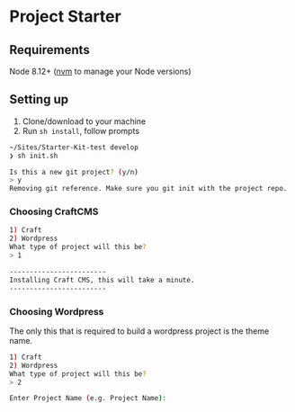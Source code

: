 # Project Starter

## Requirements
Node 8.12+ ([nvm](https://github.com/creationix/nvm) to manage your Node versions)

## Setting up
1. Clone/download to your machine
2. Run `sh install`, follow prompts
  
```bash
~/Sites/Starter-Kit-test develop
❯ sh init.sh

Is this a new git project? (y/n) 
> y
Removing git reference. Make sure you git init with the project repo.
```


### Choosing CraftCMS
```bash
1) Craft
2) Wordpress
What type of project will this be? 
> 1

------------------------
Installing Craft CMS, this will take a minute.
------------------------
```

### Choosing Wordpress
The only this that is required to build a wordpress project is the theme name.
```bash
1) Craft
2) Wordpress
What type of project will this be? 
> 2

Enter Project Name (e.g. Project Name):
```
